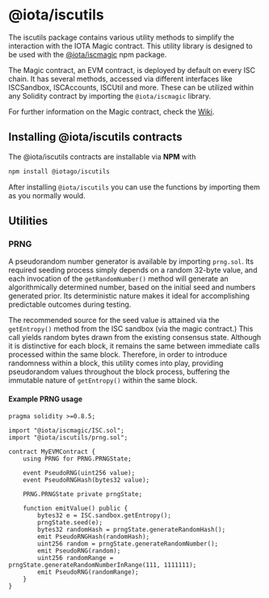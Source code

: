 # @iota/iscutils

The iscutils package contains various utility methods to simplify the interaction with the IOTA Magic contract. This utility library is designed to be used with the [@iota/iscmagic](https://www.npmjs.com/package/@iota/iscmagic/) npm package.

The Magic contract, an EVM contract, is deployed by default on every ISC chain. It has several methods, accessed via different interfaces like ISCSandbox, ISCAccounts, ISCUtil and more. These can be utilized within any Solidity contract by importing the `@iota/iscmagic` library.

For further information on the Magic contract, check the [Wiki](https://wiki.iota.org/shimmer/smart-contracts/guide/evm/magic/).

## Installing @iota/iscutils contracts

The @iota/iscutils contracts are installable via __NPM__ with

```bash
npm install @iotago/iscutils
```

After installing `@iota/iscutils` you can use the functions by importing them as you normally would.

## Utilities

### PRNG

A pseudorandom number generator is available by importing `prng.sol`. Its required seeding process simply depends on a random 32-byte value, and each invocation of the `getRandomNumber()` method will generate an algorithmically determined number, based on the initial seed and numbers generated prior. Its deterministic nature makes it ideal for accomplishing predictable outcomes during testing.

The recommended source for the seed value is attained via the `getEntropy()` method from the ISC sandbox (via the magic contract.) This call yields random bytes drawn from the existing consensus state. Although it is distinctive for each block, it remains the same between immediate calls processed within the same block. Therefore, in order to introduce randomness within a block, this utility comes into play, providing pseudorandom values throughout the block process, buffering the immutable nature of `getEntropy()` within the same block.

#### Example PRNG usage

```solidity
pragma solidity >=0.8.5;

import "@iota/iscmagic/ISC.sol";
import "@iota/iscutils/prng.sol";

contract MyEVMContract {
    using PRNG for PRNG.PRNGState;

    event PseudoRNG(uint256 value);
    event PseudoRNGHash(bytes32 value);
    
    PRNG.PRNGState private prngState;

    function emitValue() public {
        bytes32 e = ISC.sandbox.getEntropy();
        prngState.seed(e);
        bytes32 randomHash = prngState.generateRandomHash();
        emit PseudoRNGHash(randomHash);
        uint256 random = prngState.generateRandomNumber();
        emit PseudoRNG(random);
        uint256 randomRange = prngState.generateRandomNumberInRange(111, 1111111);
        emit PseudoRNG(randomRange);
    }
}
```